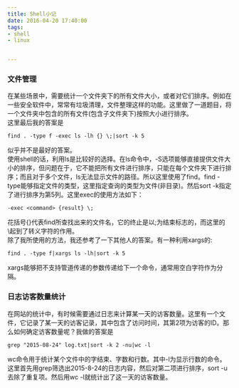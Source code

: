 ```yaml
---
title: Shell小记
date: 2016-04-20 17:40:00
tags:
- shell
- linux


---
```

### 文件管理
在某些场景中，需要统计一个文件夹下的所有文件大小，或者对它们排序。例如在一些安全软件中，常常有垃圾清理，文件整理这样的功能。这里做了一道题目，将一个文件夹中包含的所有文件(包含子文件夹下)按照大小进行排序。  
这里最后我的答案是

	find . -type f -exec ls -lh {} \;|sort -k 5
	
似乎并不是最好的答案。  
使用shell的话，利用ls是比较好的选择。在ls命令中，-S选项能够直接提供文件大小的排序，但问题在于，它不能把所有文件进行排序，只能在每个文件夹下进行排序；而且对于多个文件，ls无法显示文件的路径。所以这里使用了find。find -type能够指定文件的类型，这里指定查询的类型为文件(非目录)。然后sort -k指定了进行排序为第5列。这里exec的使用方法如下：

	-exec <command> {result} \;
	
花括号{}代表find所查找出来的文件名，它的终止是以;为结束标志的，而这里的\起到了转义字符的作用。  
除了我所使用的方法，我还参考了一下其他人的答案。有一种利用xargs的:

	find . -type f|xargs ls -lh|sort -k 5
	
xargs能够把不支持管道传递的参数传递给下一个命令，通常用空白字符作为分隔。

### 日志访客数量统计
在网站的统计中，有时候需要通过日志来计算某一天的访客数量。这里有一个文件，它记录了某一天的访客记录，其中包含了访问时间，其第2项为访客的ID。那么如何确定访客数量呢？我做的答案是

	grep "2015-08-24" log.txt|sort -k 2 -nu|wc -l
	
wc命令用于统计某个文件中的字结束、字数和行数。其中-l为显示行数的命令。这里首先用grep筛选出2015-8-24的日志内容，然后对第二项进行排序，sort -u去除了重复项。然后用wc -l就统计出了这一天的访客数量。